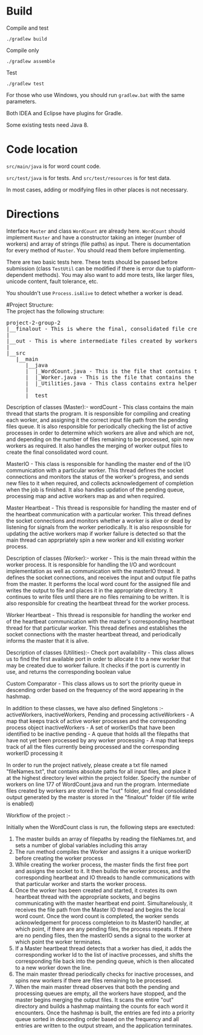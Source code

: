 # Build

Compile and test
```
./gradlew build
```

Compile only
```
./gradlew assemble
```

Test
```
./gradlew test
```

For those who use Windows, you should run `gradlew.bat` with the same parameters.

Both IDEA and Eclipse have plugins for Gradle.

Some existing tests need Java 8.


# Code location

`src/main/java` is for word count code.

`src/test/java` is for tests. And `src/test/resources` is for test data.

In most cases, adding or modifying files in other places is not necessary.


# Directions

Interface `Master` and class `WordCount` are already here.
`WordCount` should implement `Master` and have a constructor taking an integer (number of workers)
and array of strings (file paths) as input. There is documentation for every method of `Master`.
You should read them before implementing.

There are two basic tests here.
These tests should be passed before submission (class `TestUtil` can be modified
if there is error due to platform-dependent methods).
You may also want to add more tests, like larger files, unicode content, fault tolerance, etc.

You shouldn't use `Process.isAlive` to detect whether a worker is dead.

#Project Structure:  
The project has the following structure:  
<pre>
project-2-group-2
|__finalout - This is where the final, consolidated file created by the master is stored (if file writing is enabled)
|   
|__out - This is where intermediate files created by workers are stored
|
|__src  
   |__main  
      |__java  
      |  |_WordCount.java - This is the file that contains the code executed by the master node
      |	 |_Worker.java - This is the file that contains the worker code
      |	 |_Utilities.java - This class contains extra helper functions that are utilized in the master and workers.	
      |
      |__test  
</pre>

Description of classes (Master):-
wordCount - This class contains the main thread that starts the program. It is responsible for compiling and creating each worker, and 	     assigning it the correct input file path from the pending files queue. It is also responsible for periodically checking the list of active processes in order to determine which workers are alive and which are not, and depending on the number of files remaining to be processed, spin new workers as required. It also handles the merging of worker output files to create the final consolidated word count.

MasterIO - This class is responsible for handling the master end of the I/O communication with a particular worker. This thread defines the socket connections and monitors the status of the worker's progress, and sends new files to it when required, and collects acknowledgement of completion when the job is finished. It also handles updation of the pending queue, processing map and active workers map as and when required.

Master Heartbeat - This thread is responsible for handling the master end of the heartbeat communication with a particular worker. This thread defines the socket connections and monitors whether a worker is alive or dead by listening for signals from the worker periodically. It is also resposnsible for updating the active workers map if worker failure is detected so that the main thread can apprpriately spin a new worker and kill existing worker process.

Description of classes (Worker):-
worker - This is the main thread within the worker process. It is responsible for handling the I/O and wordcount implementation as well as communication with the masterIO thread. It defines the socket connections, and receives the input and output file paths from the master. It performs the local word count for the assigned file and writes the output to file and places it in the appropriate directory. It continues to write files until there are no files remaining to be written. It is also responsible for creating the heartbeat thread for the worker process.

Worker Heartbeat - This thread is responsible for handling the worker end of the heartbeat communication with the master's corresponding heartbeat thread for that particular worker. This thread defines and establishes the socket connections with the master heartbeat thread, and periodically informs the master that it is alive. 

Description of classes (Utilities):-
Check port availability - This class allows us to find the first available port in order to allocate it to a new worker that may be created due to worker failure. It checks if the port is currently in use, and returns the corresponding boolean value

Custom Comparator - This class allows us to sort the priority queue in descending order based on the frequency of the word appearing in the hashmap.

In addition to these classes, we have also defined Singletons :- activeWorkers, inactiveWorkers, Pending and processing
activeWorkers - A map that keeps track of active worker processes and the corresponding process object
inactiveWorkers - A  set of workerIDs that have been identified to be inactive
pending - A queue that holds all the filepaths that have not yet been processed by any worker
processing - A map that keeps track of all the files currently being processed and the corresponding workerID processing it

In order to run the project natively, please create a txt file named "fileNames.txt", that contains absolute paths for all input files, and place it at the highest directory level within the project folder. Specify the number of workers on line 177 of WordCount.java and run the program. Intermediate files created by workers are stored in the "out" folder, and final consolidated output generated by the master is stored in the "finalout" folder (if file write is enabled)

Workflow of the project :-

Initially when the WordCount class is run, the following steps are exectuted:
1. The master builds an array of filepaths by reading the fileNames.txt, and sets a number of global variables including this array
2. The run method compiles the Worker and assigns it a unique workerID before creating the worker process
3. While creating the worker process, the master finds the first free port and assigns the socket to it. It then builds the worker process, and the corresponding heartbeat and IO threads to handle communications with that particular worker and starts the worker process.
4. Once the worker has been created and started, it creates its own heartbeat thread with the appropriate sockets, and begins communicating with the master heartbeat end point. Simultanelously, it receives the file path from the Master IO thread and begins the local word count. Once the word count is completed, the worker sends acknowledgement for process completeion to its MasterIO handler, at which point, if there are any pending files, the process repeats. If there are no pending files, then the masterIO sends a signal to the worker at which point the worker terminates.
5. If a Master heartbeat thread detects that a worker has died, it adds the corresponding worker Id to the list of inactive processes, and shifts the corresponding file back into the pending queue, which is then allocated to a new worker down the line.
6. The main master thread periodically checks for inactive processes, and spins new workers if there are files remaining to be processed. 
7. When the main master thread observes that both the pending and processing queues are empty, all the workers have stopped, and the master begins merging the output files. It scans the entire "out" directory and builds a hashmap maintaing the counts for each word it encounters. Once the hashmap is built, the entries are fed into a priority queue sorted in descending order based on the frequency and all entries are written to the output stream, and the application terminates. 


